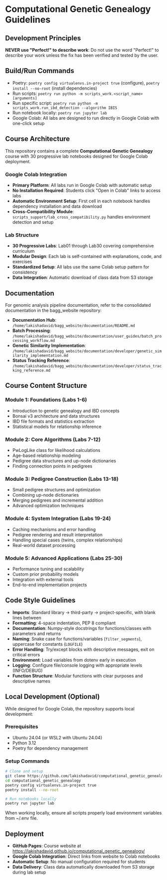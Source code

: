 # Computational Genetic Genealogy Guidelines

## Development Principles
**NEVER use "Perfect!" to describe work**: Do not use the word "Perfect!" to describe your work unless the fix has been verified and tested by the user.

## Build/Run Commands
- Poetry: `poetry config virtualenvs.in-project true` (configure), `poetry install --no-root` (install dependencies)
- Run scripts: `poetry run python -m scripts_work.<script_name> [arguments]`
- Run specific script: `poetry run python -m scripts_work.run_ibd_detection --algorithm IBIS`
- Run notebook locally: `poetry run jupyter lab`
- Google Colab: All labs are designed to run directly in Google Colab with one-click setup

## Course Architecture

This repository contains a complete **Computational Genetic Genealogy** course with 30 progressive lab notebooks designed for Google Colab deployment.

### Google Colab Integration
- **Primary Platform**: All labs run in Google Colab with automatic setup
- **No Installation Required**: Students click "Open in Colab" links to access labs
- **Automatic Environment Setup**: First cell in each notebook handles dependency installation and data download
- **Cross-Compatibility Module**: `scripts_support/lab_cross_compatibility.py` handles environment detection and setup

### Lab Structure
- **30 Progressive Labs**: Lab01 through Lab30 covering comprehensive curriculum
- **Modular Design**: Each lab is self-contained with explanations, code, and exercises
- **Standardized Setup**: All labs use the same Colab setup pattern for consistency
- **Data Integration**: Automatic download of class data from S3 storage

## Documentation
For genomic analysis pipeline documentation, refer to the consolidated documentation in the bagg_website repository:

- **Documentation Hub**: `/home/lakishadavid/bagg_website/documentation/README.md`
- **Batch Processing**: `/home/lakishadavid/bagg_website/documentation/user_guides/batch_processing_workflow.md`
- **Genetic Similarity Implementation**: `/home/lakishadavid/bagg_website/documentation/developer/genetic_similarity_implementation.md`
- **Status Tracking Reference**: `/home/lakishadavid/bagg_website/documentation/developer/status_tracking_reference.md`

## Course Content Structure

### Module 1: Foundations (Labs 1-6)
- Introduction to genetic genealogy and IBD concepts
- Bonsai v3 architecture and data structures
- IBD file formats and statistics extraction
- Statistical models for relationship inference

### Module 2: Core Algorithms (Labs 7-12)
- PwLogLike class for likelihood calculations
- Age-based relationship modeling
- Pedigree data structures and up-node dictionaries
- Finding connection points in pedigrees

### Module 3: Pedigree Construction (Labs 13-18)
- Small pedigree structures and optimization
- Combining up-node dictionaries
- Merging pedigrees and incremental addition
- Advanced optimization techniques

### Module 4: System Integration (Labs 19-24)
- Caching mechanisms and error handling
- Pedigree rendering and result interpretation
- Handling special cases (twins, complex relationships)
- Real-world dataset processing

### Module 5: Advanced Applications (Labs 25-30)
- Performance tuning and scalability
- Custom prior probability models
- Integration with external tools
- End-to-end implementation projects

## Code Style Guidelines
- **Imports**: Standard library → third-party → project-specific, with blank lines between
- **Formatting**: 4-space indentation, PEP 8 compliant
- **Documentation**: Numpy-style docstrings for functions/classes with parameters and returns
- **Naming**: Snake case for functions/variables (`filter_segments`), uppercase for constants (`LOGFILE`)
- **Error Handling**: Try/except blocks with descriptive messages, exit on critical errors
- **Environment**: Load variables from dotenv early in execution
- **Logging**: Configure file/console logging with appropriate levels (INFO/DEBUG)
- **Function Structure**: Modular functions with clear purposes and descriptive names

## Local Development (Optional)

While designed for Google Colab, the repository supports local development:

### Prerequisites
- Ubuntu 24.04 (or WSL2 with Ubuntu 24.04)
- Python 3.12
- Poetry for dependency management

### Setup Commands
```bash
# Clone and setup
git clone https://github.com/lakishadavid/computational_genetic_genealogy.git
cd computational_genetic_genealogy
poetry config virtualenvs.in-project true
poetry install --no-root

# Run notebooks locally
poetry run jupyter lab
```

When working locally, ensure all scripts properly load environment variables from ~/.env file.

## Deployment

- **GitHub Pages**: Course website at https://lakishadavid.github.io/computational_genetic_genealogy/
- **Google Colab Integration**: Direct links from website to Colab notebooks
- **Automatic Setup**: No manual configuration required for students
- **Data Delivery**: Class data automatically downloaded from S3 storage during lab setup